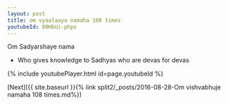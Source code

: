```yaml
---
layout: post
title: om vyaalaaya namaha 108 times
youtubeId: 00HbUi-phps
---
```

 
 
Om Sadyarshaye nama 
 
 -  Who gives knowledge to Sadhyas who are devas for devas 
 
  
 
  
 
 
 
 
 
 


{% include youtubePlayer.html id=page.youtubeId %}
 
[Next]({{ site.baseurl }}{% link  split2/_posts/2016-08-28-Om vishvabhuje namaha 108 times.md%})
 
